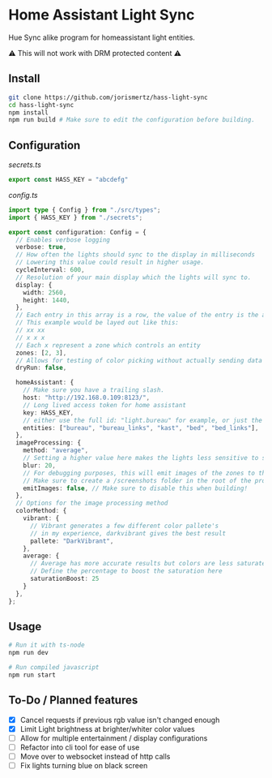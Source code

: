 # Home Assistant Light Sync
Hue Sync alike program for homeassistant light entities.

⚠️ This will not work with DRM protected content ⚠️

## Install
```bash
git clone https://github.com/jorismertz/hass-light-sync
cd hass-light-sync
npm install
npm run build # Make sure to edit the configuration before building.
```

## Configuration

*secrets.ts*
```typescript
export const HASS_KEY = "abcdefg"
```

*config.ts*
```typescript
import type { Config } from "./src/types";
import { HASS_KEY } from "./secrets";

export const configuration: Config = {
  // Enables verbose logging
  verbose: true,
  // How often the lights should sync to the display in milliseconds
  // Lowering this value could result in higher usage.
  cycleInterval: 600,
  // Resolution of your main display which the lights will sync to.
  display: {
    width: 2560,
    height: 1440,
  },
  // Each entry in this array is a row, the value of the entry is the amount of columns
  // This example would be layed out like this:
  // xx xx
  // x x x
  // Each x represent a zone which controls an entity
  zones: [2, 3],
  // Allows for testing of color picking without actually sending data to home assistant
  dryRun: false,

  homeAssistant: {
    // Make sure you have a trailing slash.
    host: "http://192.168.0.109:8123/",
    // Long lived access token for home assistant
    key: HASS_KEY,
    // either use the full id: "light.bureau" for example, or just the name: "bureau"
    entities: ["bureau", "bureau_links", "kast", "bed", "bed_links"],
  },
  imageProcessing: {
    method: "average",
    // Setting a higher value here makes the lights less sensitive to small bright colors
    blur: 20,
    // For debugging purposes, this will emit images of the zones to the screenshots folder
    // Make sure to create a /screenshots folder in the root of the project
    emitImages: false, // Make sure to disable this when building!
  },
  // Options for the image processing method
  colorMethod: {
    vibrant: {
      // Vibrant generates a few different color pallete's
      // in my experience, darkvibrant gives the best result
      pallete: "DarkVibrant",
    },
    average: {
      // Average has more accurate results but colors are less saturated
      // Define the percentage to boost the saturation here
      saturationBoost: 25
    }
  },
};
```

## Usage
```bash
# Run it with ts-node
npm run dev

# Run compiled javascript 
npm run start
```

## To-Do / Planned features
- [x] Cancel requests if previous rgb value isn't changed enough
- [x] Limit Light brightness at brighter/whiter color values
- [ ] Allow for multiple entertainment / display configurations
- [ ] Refactor into cli tool for ease of use
- [ ] Move over to websocket instead of http calls
- [ ] Fix lights turning blue on black screen